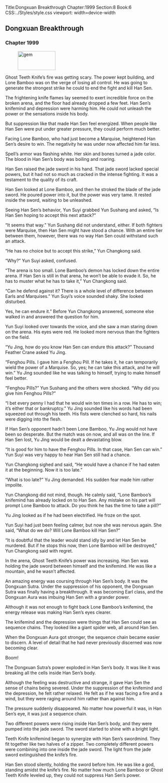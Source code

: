 Title:Dongxuan Breakthrough 
Chapter:1999 
Section:8 
Book:6 
CSS:../Styles/style.css 
viewport: width=device-width
  
## Dongxuan Breakthrough
### Chapter 1999
  
<figure>
	<img src="../Images/gem.gif" alt="gem" id="gem" width="120" height="60" />
</figure>
  

  
Ghost Teeth Knife’s fire was getting scary. The power kept building, and Lone Bamboo was on the verge of losing all control. He was going to generate the strongest strike he could to end the fight and kill Han Sen.

The frightening knife flames lay seemed to exert incredible force on the broken arena, and the floor had already dropped a few feet. Han Sen’s knifemind and depression were harming him. He could not unleash the power or the sensations inside his body.

But suppression like that made Han Sen feel energized. When people like Han Sen were put under greater pressure, they could perform much better.

Facing Lone Bamboo, who had just become a Marquise, heightened Han Sen’s desire to win. The negativity he was under now affected him far less.

Spell’s armor was flashing white. Her skin and bones turned a jade color. The blood in Han Sen’s body was boiling and roaring.

Han Sen raised the jade sword in his hand. That jade sword lacked special powers, but it had not so much as cracked in the intense fighting. It was a testament to the quality of its craft.

Han Sen looked at Lone Bamboo, and then he stroked the blade of the jade sword. He poured power into it, but the power was very tame. It rested inside the sword, waiting to be unleashed.

Seeing Han Sen’s behavior, Yun Suyi grabbed Yun Sushang and asked, “Is Han Sen hoping to accept this next attack?”

“It seems that way.” Yun Sushang did not understand, either. If both fighters were Marquise, then Han Sen might have stood a chance. With an entire tier between them, however, there was no way Han Sen could withstand such an attack.

“He has no choice but to accept this strike,” Yun Changkong said.

“Why?” Yun Suyi asked, confused.

“The arena is too small. Lone Bamboo’s demon has locked down the entire arena. If Han Sen is still in that arena, he won’t be able to evade it. So, he has to muster what he has to take it,” Yun Changkong said.

“Can he defend against it? There is a whole level of difference between Earls and Marquises.” Yun Suyi’s voice sounded shaky. She looked disturbed.

Yes, he can endure it.” Before Yun Changkong answered, someone else walked in and answered the question for him.

Yun Suyi looked over towards the voice, and she saw a man staring down on the arena. His eyes were red. He looked more nervous than the fighters on the field.

“Yu Jing, how do you know Han Sen can endure this attack?” Thousand Feather Crane asked Yu Jing.

“Fenghou Pills. I gave him a Fenghou Pill. If he takes it, he can temporarily wield the power of a Marquise. So, yes; he can take this attack, and he will win.” Yu Jing sounded like he was talking to himself, trying to make himself feel better.

“Fenghou Pills?” Yun Sushang and the others were shocked. “Why did you give him Fenghou Pills?”

“I bet every penny I had that he would win ten times in a row. He has to win; it’s either that or bankruptcy.” Yu Jing sounded like his words had been squeezed out through his teeth. His fists were clenched so hard, his nails were digging into the flesh.

If Han Sen’s opponent hadn’t been Lone Bamboo, Yu Jing would not have been so desperate. But the match was on now, and all was on the line. If Han Sen lost, Yu Jing would be dealt a devastating blow.

“It is good for him to have the Fenghou Pills. In that case, Han Sen can win.” Yun Suyi was very happy to hear Han Sen still had a chance.

Yun Changkong sighed and said, “He would have a chance if he had eaten it at the beginning. Now it is too late.”

“What is too late?” Yu Jing demanded. His sudden fear made him rather impolite.

Yun Changkong did not mind, though. He calmly said, “Lone Bamboo’s knifemind has already locked on to Han Sen. Any mistake on his part will prompt Lone Bamboo to attack. Do you think he has the time to take a pill?”

Yu Jing looked as if he had been electrified. He froze on the spot.

Yun Suyi had just been feeling calmer, but now she was nervous again. She said, “What do we do? Will Lone Bamboo kill Han Sen?”

“It is doubtful that the leader would stand idly by and let Han Sen be murdered. But if he stops this now, then Lone Bamboo will be destroyed,” Yun Changkong said with regret.

In the arena, Ghost Teeth Knife’s power was increasing. Han Sen was holding the jade sword between himself and the knifemind. He was like a mountain, and he wasn’t affected.

An amazing energy was coursing through Han Sen’s body. It was the Dongxuan Sutra. Under the suppression of his opponent, the Dongxuan Sutra was finally having a breakthrough. It was becoming Earl class, and the Dongxuan Aura was imbuing Han Sen with a grander power.

Although it was not enough to fight back Lone Bamboo’s knifemind, the energy release was making Han Sen’s eyes clearer.

The knifemind and the depression were things that Han Sen could see as sequence chains. They looked like a giant spider web, all around Han Sen.

When the Dongxuan Aura got stronger, the sequence chain became easier to discern. A level of detail that he had never previously discerned was now becoming clear.

Boom!

The Dongxuan Sutra’s power exploded in Han Sen’s body. It was like it was breaking all the cells inside Han Sen’s body.

Although the feeling was destructive and strange, it gave Han Sen the sense of chains being severed. Under the suppression of the knifemind and the depression, he felt rather relaxed. He felt as if he was facing a fire and a wind, but they were raging around him rather than against him.

The pressure suddenly disappeared. No matter how powerful it was, in Han Sen’s eye, it was just a sequence chain.

Two different powers were rising inside Han Sen’s body, and they were pumped into the jade sword. The sword started to shine with a bright light.

Teeth Knife knifemind began to synergize with Han Sen’s swordmind. They fit together like two halves of a zipper. Two completely different powers were combining into one inside the jade sword. The light from the jade sword extinguished the knife’s fire.

Han Sen stood silently, holding the sword before him. He was like a god, standing amidst the knife’s fire. No matter how much Lone Bamboo or Ghost Teeth Knife leveled up, they could not suppress Han Sen’s power.